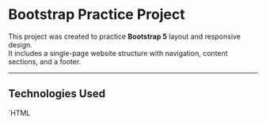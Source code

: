 # Bootstrap Practice Project

This project was created to practice **Bootstrap 5** layout and responsive design.  
It includes a single-page website structure with navigation, content sections, and a footer.

---

## Technologies Used
`HTML
